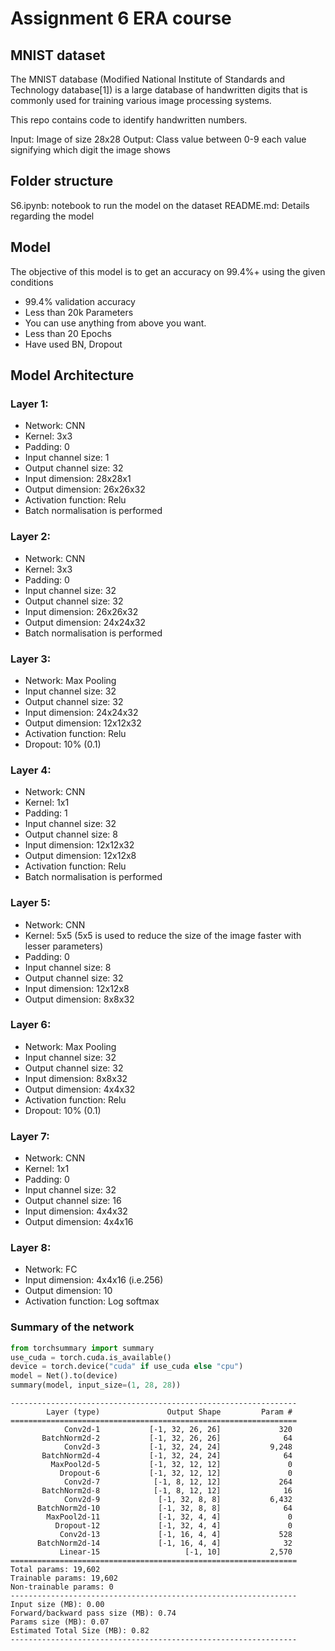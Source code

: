 # Assignment 6 ERA course

## MNIST dataset

The MNIST database (Modified National Institute of Standards and Technology database[1]) is a large database of handwritten digits that is commonly used for training various image processing systems.

This repo contains code to identify handwritten numbers.

Input: Image of size 28x28 Output: Class value between 0-9 each value signifying which digit the image shows

## Folder structure

S6.ipynb: notebook to run the model on the dataset
README.md: Details regarding the model

## Model

The objective of this model is to get an accuracy on 99.4%+ using the given conditions 

* 99.4% validation accuracy
* Less than 20k Parameters
* You can use anything from above you want. 
* Less than 20 Epochs
* Have used BN, Dropout

## Model Architecture

### Layer 1:

- Network: CNN
- Kernel: 3x3
- Padding: 0
- Input channel size: 1
- Output channel size: 32
- Input dimension: 28x28x1
- Output dimension: 26x26x32
- Activation function: Relu
- Batch normalisation is performed

### Layer 2:

- Network: CNN
- Kernel: 3x3
- Padding: 0
- Input channel size: 32
- Output channel size: 32
- Input dimension: 26x26x32
- Output dimension: 24x24x32
- Batch normalisation is performed

### Layer 3:

- Network: Max Pooling
- Input channel size: 32
- Output channel size: 32
- Input dimension: 24x24x32
- Output dimension: 12x12x32
- Activation function: Relu
- Dropout: 10% (0.1)

### Layer 4:

- Network: CNN
- Kernel: 1x1
- Padding: 1
- Input channel size: 32
- Output channel size: 8
- Input dimension: 12x12x32
- Output dimension: 12x12x8
- Activation function: Relu
- Batch normalisation is performed

### Layer 5:

- Network: CNN
- Kernel: 5x5 (5x5 is used to reduce the size of the image faster with lesser parameters)
- Padding: 0
- Input channel size: 8
- Output channel size: 32
- Input dimension: 12x12x8
- Output dimension: 8x8x32

### Layer 6:

- Network: Max Pooling
- Input channel size: 32
- Output channel size: 32
- Input dimension: 8x8x32
- Output dimension: 4x4x32
- Activation function: Relu
- Dropout: 10% (0.1)

### Layer 7:

- Network: CNN
- Kernel: 1x1
- Padding: 0
- Input channel size: 32
- Output channel size: 16
- Input dimension: 4x4x32
- Output dimension: 4x4x16

### Layer 8:

- Network: FC
- Input dimension: 4x4x16 (i.e.256)
- Output dimension: 10
- Activation function: Log softmax


### Summary of the network


```python
from torchsummary import summary
use_cuda = torch.cuda.is_available()
device = torch.device("cuda" if use_cuda else "cpu")
model = Net().to(device)
summary(model, input_size=(1, 28, 28))
```

    ----------------------------------------------------------------
            Layer (type)               Output Shape         Param #
    ================================================================
                Conv2d-1           [-1, 32, 26, 26]             320
           BatchNorm2d-2           [-1, 32, 26, 26]              64
                Conv2d-3           [-1, 32, 24, 24]           9,248
           BatchNorm2d-4           [-1, 32, 24, 24]              64
             MaxPool2d-5           [-1, 32, 12, 12]               0
               Dropout-6           [-1, 32, 12, 12]               0
                Conv2d-7            [-1, 8, 12, 12]             264
           BatchNorm2d-8            [-1, 8, 12, 12]              16
                Conv2d-9             [-1, 32, 8, 8]           6,432
          BatchNorm2d-10             [-1, 32, 8, 8]              64
            MaxPool2d-11             [-1, 32, 4, 4]               0
              Dropout-12             [-1, 32, 4, 4]               0
               Conv2d-13             [-1, 16, 4, 4]             528
          BatchNorm2d-14             [-1, 16, 4, 4]              32
               Linear-15                   [-1, 10]           2,570
    ================================================================
    Total params: 19,602
    Trainable params: 19,602
    Non-trainable params: 0
    ----------------------------------------------------------------
    Input size (MB): 0.00
    Forward/backward pass size (MB): 0.74
    Params size (MB): 0.07
    Estimated Total Size (MB): 0.82
    ----------------------------------------------------------------
    

